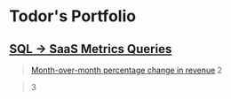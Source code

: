 # Todor's Portfolio



## [SQL -> SaaS Metrics Queries](https://github.com/tvelichkovt/SaaS_Growth_Metrics_SQL)

> [Month-over-month percentage change in revenue](https://github.com/tvelichkovt/SaaS_Growth_Metrics_SQL/blob/main/Month-over-month%20percentage%20change%20in%20revenue.sql)
> 2

>3



